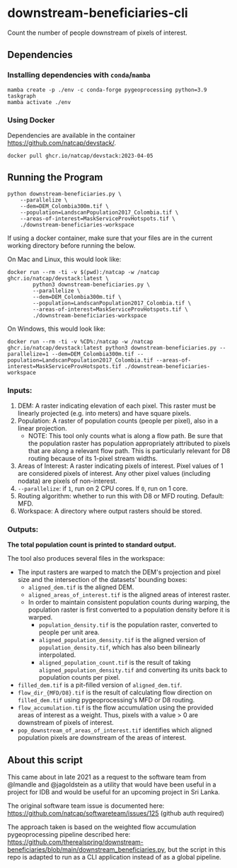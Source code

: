 # downstream-beneficiaries-cli

Count the number of people downstream of pixels of interest.

## Dependencies

### Installing dependencies with `conda`/`mamba`

```
mamba create -p ./env -c conda-forge pygeoprocessing python=3.9 taskgraph
mamba activate ./env
```

### Using Docker

Dependencies are available in the container https://github.com/natcap/devstack/.

```
docker pull ghcr.io/natcap/devstack:2023-04-05
```


## Running the Program

```
python downstream-beneficiaries.py \
    --parallelize \
    --dem=DEM_Colombia300m.tif \
    --population=LandscanPopulation2017_Colombia.tif \
    --areas-of-interest=MaskServiceProvHotspots.tif \
    ./downstream-beneficiaries-workspace
```

If using a docker container, make sure that your files are in the current
working directory before running the below.

On Mac and Linux, this would look like:
```
docker run --rm -ti -v $(pwd):/natcap -w /natcap ghcr.io/natcap/devstack:latest \
        python3 downstream-beneficiaries.py \
        --parallelize \
        --dem=DEM_Colombia300m.tif \
        --population=LandscanPopulation2017_Colombia.tif \
        --areas-of-interest=MaskServiceProvHotspots.tif \
        ./downstream-beneficiaries-workspace
```

On Windows, this would look like:
```
docker run --rm -ti -v %CD%:/natcap -w /natcap ghcr.io/natcap/devstack:latest python3 downstream-beneficiaries.py --parallelize=1 --dem=DEM_Colombia300m.tif --population=LandscanPopulation2017_Colombia.tif --areas-of-interest=MaskServiceProvHotspots.tif ./downstream-beneficiaries-workspace
```


### Inputs:

1. DEM: A raster indicating elevation of each pixel. This raster must be
   linearly projected (e.g. into meters) and have square pixels.
2. Population: A raster of population counts (people per pixel), also in a
   linear projection.
   * NOTE: This tool only counts what is along a flow path. Be sure that the
   population raster has population appropriately attributed to pixels that are
   along a relevant flow path. This is particularly relevant for D8 routing
   because of its 1-pixel stream widths.
3. Areas of Interest: A raster indicating pixels of interest. Pixel values of
   1 are considered pixels of interest. Any other pixel values (including
   nodata) are pixels of non-interest.
4. `--parallelize`: if `1`, run on 2 CPU cores. If `0`, run on 1 core.
5. Routing algorithm: whether to run this with D8 or MFD routing. Default: MFD.
6. Workspace: A directory where output rasters should be stored.


### Outputs:

**The total population count is printed to standard output.**

The tool also produces several files in the workspace:

* The input rasters are warped to match the DEM's projection and pixel size and
  the intersection of the datasets' bounding boxes:
  * `aligned_dem.tif` is the aligned DEM.
  * `aligned_areas_of_interest.tif` is the aligned areas of interest raster.
  * In order to maintain consistent population counts during warping, the
    population raster is first converted to a population density before it is
    warped.
    * `population_density.tif` is the population raster, converted to people
      per unit area.
    * `aligned_population_density.tif` is the aligned version of
      `population_density.tif`, which has also been bilinearly interpolated.
    * `aligned_population_count.tif` is the result of taking
      `aligned_population_density.tif` and converting its units back to
      population counts per pixel.
* `filled_dem.tif` is a pit-filled version of `aligned_dem.tif`.
* `flow_dir_{MFD/D8}.tif` is the result of calculating flow direction on
  `filled_dem.tif` using pygeoprocessing's MFD or D8 routing.
* `flow_accumulation.tif` is the flow accumulation using the provided areas of
  interest as a weight. Thus, pixels with a value > 0 are downstream of pixels
  of interest.
* `pop_downstream_of_areas_of_interest.tif` identifies which aligned population
  pixels are downstream of the areas of interest.


## About this script

This came about in late 2021 as a request to the software team from @lmandle
and @jagoldstein as a utility that would have been useful in a project for IDB
and would be useful for an upcoming project in Sri Lanka.

The original software team issue is documented here: https://github.com/natcap/softwareteam/issues/125 (github auth required)

The approach taken is based on the weighted flow accumulation pygeoprocessing pipeline described here:
https://github.com/therealspring/downstream-beneficiaries/blob/main/downstream_beneficiaries.py,
but the script in this repo is adapted to run as a CLI application instead of
as a global pipeline.

